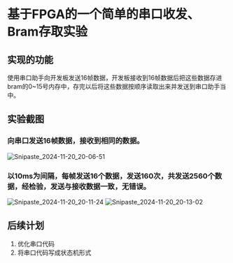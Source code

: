 # 基于FPGA的一个简单的串口收发、Bram存取实验<br>
## 实现的功能<br>
使用串口助手向开发板发送16帧数据，开发板接收到16帧数据后把这些数据存进bram的0~15号内存中，存完以后将这些数据按顺序读取出来并发送到串口助手当中。<br>
## 实验截图<br>
### 向串口发送16帧数据，接收到相同的数据。<br>
![Snipaste_2024-11-20_20-06-51](https://github.com/user-attachments/assets/dffc7f21-ad0e-415a-900a-5b0d2ac992c7)<br>
### 以10ms为间隔，每帧发送16个数据，发送160次，共发送2560个数据，经检验，发送与接收数据一致，无错误。<br>
![Snipaste_2024-11-20_20-11-24](https://github.com/user-attachments/assets/134ddfcc-ef57-45fb-88af-617a24a165d6)
![Snipaste_2024-11-20_20-13-02](https://github.com/user-attachments/assets/14e0731b-ca61-4df0-9454-498297901aa3)
## 后续计划
1. 优化串口代码
2. 将串口代码写成状态机形式
